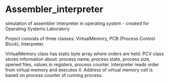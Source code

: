 # Assembler_interpreter
simulation of assembler interpreter in operating system - created for Operating Systems Laboratory


Project consists of three classes: VirtualMemory, PCB (Process Control Block), Interpreter.

VirtualMemory class has static byte array where orders are held.
PCV class stores information about: process name, process state, process size, opened files, values in registers, process counter.
Interpreter reads order from virtual memory and executes it. Address of virtual memory cell is based on process counter of running process.
